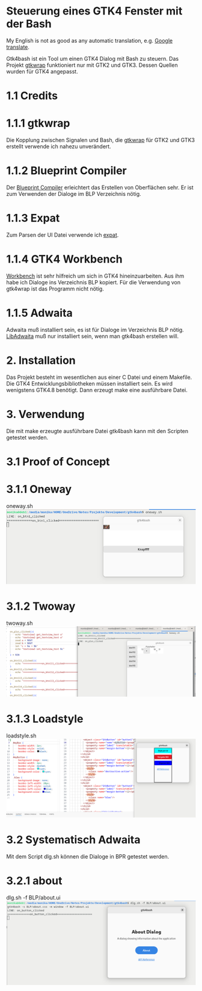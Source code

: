 # Steuerung eines GTK4 Fenster mit der Bash
My English is not as good as any automatic translation, e.g. [Google translate](https://translate.google.com/?hl=de&sl=de&tl=en&op=translate).


Gtk4bash ist ein Tool um einen GTK4 Dialog mit Bash zu steuern. Das Projekt [gtkwrap](https://github.com/abecadel/gtkwrap) funktioniert nur mit GTK2 und GTK3. Dessen Quellen wurden für GTK4 angepasst. 

# 1.1 Credits
# 1.1.1 gtkwrap
Die Kopplung zwischen Signalen und Bash, die [gtkwrap](https://github.com/abecadel/gtkwrap) für GTK2 und GTK3 erstellt verwende ich nahezu unverändert.
# 1.1.2 Blueprint Compiler
Der [Blueprint Compiler](https://gitlab.gnome.org/GNOME/blueprint-compiler) erleichtert das Erstellen von Oberflächen sehr. Er ist zum Verwenden der Dialoge im BLP Verzeichnis nötig. 
# 1.1.3 Expat
Zum Parsen der UI Datei verwende ich [expat](https://github.com/libexpat/libexpat.github.io).
# 1.1.4 GTK4 Workbench
[Workbench](https://github.com/workbenchdev/Workbench) ist sehr hilfreich um sich in GTK4 hineinzuarbeiten. Aus ihm habe ich Dialoge ins Verzeichnis BLP kopiert. Für die Verwendung von gtk4wrap ist das Programm nicht nötig.
# 1.1.5 Adwaita
Adwaita muß installiert sein, es  ist für Dialoge im Verzeichnis BLP nötig. [LibAdwaita](https://gnome.pages.gitlab.gnome.org/libadwaita/doc/main/index.html) muß nur installiert sein, wenn man gtk4bash erstellen will.
# 2. Installation
Das Projekt besteht im wesentlichen aus einer C Datei und einem Makefile. Die GTK4 Entwicklungsbibliotheken müssen installiert sein. Es wird wenigstens GTK4.8 benötigt. Dann erzeugt make eine ausführbare Datei. 

# 3. Verwendung
Die mit make erzeugte ausführbare Datei gtk4bash kann mit den Scripten getestet werden. 
# 3.1 Proof of Concept
# 3.1.1 Oneway
oneway.sh
![](oneway.png)
# 3.1.2 Twoway
twoway.sh
![](twoway.png)
# 3.1.3 Loadstyle
loadstyle.sh
![](loadstyle.png)
# 3.2 Systematisch Adwaita
Mit dem Script dlg.sh können die Dialoge in BPR getestet werden.

# 3.2.1 about
dlg.sh -f BLP/about.ui
![](about.png)